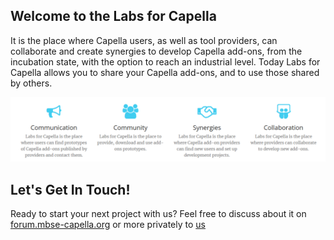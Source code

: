 ## Welcome to the Labs for Capella


It is the place where Capella users, as well as tool providers, can collaborate and create synergies to develop Capella add-ons, from the incubation state, with the option to reach an industrial level. Today Labs for Capella allows you to share your Capella add-ons, and to use those shared by others.

![](https://github.com/labs4capella/.github/raw/main/profile/root.png)


## Let's Get In Touch!

Ready to start your next project with us? Feel free to discuss about it on [forum.mbse-capella.org](https://forum.mbse-capella.org) or more privately to [us](https://forum.mbse-capella.org/g/moderators)
